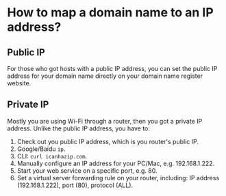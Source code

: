 # How to map a domain name to an IP address?

## Public IP

For those who got hosts with a public IP address, you can set the public IP address for your domain name directly on your domain name register website.

## Private IP

Mostly you are using Wi-Fi through a router, then you got a private IP address. Unlike the public IP address, you have to:

1. Check out you public IP address, which is you router's public IP.
  1. Google/Baidu `ip`.
  2. CLI: `curl icanhazip.com`.
2. Manually configure an IP address for your PC/Mac, e.g. 192.168.1.222.
3. Start your web service on a specific port, e.g. 80.
4. Set a virtual server forwarding rule on your router, including: IP address (192.168.1.222), port (80), protocol (ALL).
